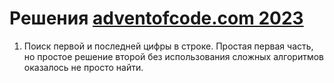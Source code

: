 # Решения [adventofcode.com 2023](https://adventofcode.com/2023/)

1. Поиск первой и последней цифры в строке. Простая первая часть, но простое решение второй без использования сложных алгоритмов оказалось не просто найти.
   